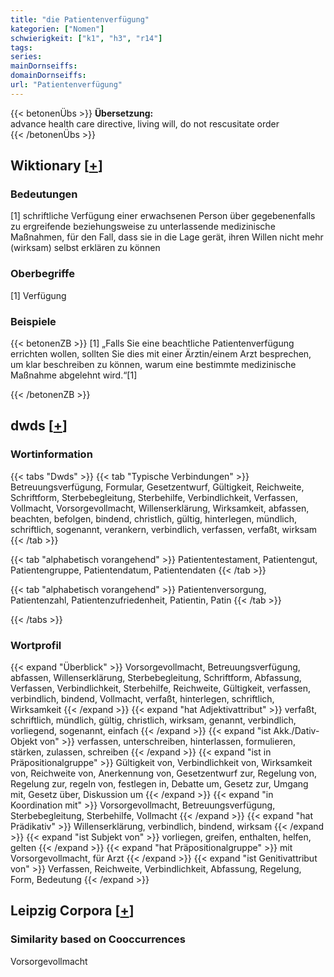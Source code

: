 ```yaml
---
title: "die Patientenverfügung"
kategorien: ["Nomen"]
schwierigkeit: ["k1", "h3", "r14"]
tags:
series:
mainDornseiffs:
domainDornseiffs:
url: "Patientenverfügung"
---
```


{{< betonenÜbs >}}
**Übersetzung:**  
advance health care directive, living will, do not rescusitate  order  
{{< /betonenÜbs >}}

## Wiktionary [[+](https://de.wiktionary.org/wiki/Patientenverfügung)]

### Bedeutungen
[1] schriftliche Verfügung einer erwachsenen Person über gegebenenfalls zu ergreifende beziehungsweise zu unterlassende medizinische Maßnahmen, für den Fall, dass sie in die Lage gerät, ihren Willen nicht mehr (wirksam) selbst erklären zu können  

### Oberbegriffe
[1] Verfügung  

### Beispiele
{{< betonenZB >}}
[1] „Falls Sie eine beachtliche Patientenverfügung errichten wollen, sollten Sie dies mit einer Ärztin/einem Arzt besprechen, um klar beschreiben zu können, warum eine bestimmte medizinische Maßnahme abgelehnt wird.“[1]  

{{< /betonenZB >}}


## dwds [[+](https://www.dwds.de/wb/Patientenverfügung)]

### Wortinformation
{{< tabs "Dwds" >}}
{{< tab "Typische Verbindungen" >}}
Betreuungsverfügung, Formular, Gesetzentwurf, Gültigkeit, Reichweite, Schriftform, Sterbebegleitung, Sterbehilfe, Verbindlichkeit, Verfassen, Vollmacht, Vorsorgevollmacht, Willenserklärung, Wirksamkeit, abfassen, beachten, befolgen, bindend, christlich, gültig, hinterlegen, mündlich, schriftlich, sogenannt, verankern, verbindlich, verfassen, verfaßt, wirksam
{{< /tab >}}

{{< tab "alphabetisch vorangehend" >}}
Patiententestament, Patientengut, Patientengruppe, Patientendatum, Patientendaten
{{< /tab >}}

{{< tab "alphabetisch vorangehend" >}}
Patientenversorgung, Patientenzahl, Patientenzufriedenheit, Patientin, Patin
{{< /tab >}}

{{< /tabs >}}

### Wortprofil
{{< expand "Überblick" >}} Vorsorgevollmacht, Betreuungsverfügung, abfassen, Willenserklärung, Sterbebegleitung, Schriftform, Abfassung, Verfassen, Verbindlichkeit, Sterbehilfe, Reichweite, Gültigkeit, verfassen, verbindlich, bindend, Vollmacht, verfaßt, hinterlegen, schriftlich, Wirksamkeit {{< /expand >}}
{{< expand "hat Adjektivattribut" >}} verfaßt, schriftlich, mündlich, gültig, christlich, wirksam, genannt, verbindlich, vorliegend, sogenannt, einfach {{< /expand >}}
{{< expand "ist Akk./Dativ-Objekt von" >}} verfassen, unterschreiben, hinterlassen, formulieren, stärken, zulassen, schreiben {{< /expand >}}
{{< expand "ist in Präpositionalgruppe" >}} Gültigkeit von, Verbindlichkeit von, Wirksamkeit von, Reichweite von, Anerkennung von, Gesetzentwurf zur, Regelung von, Regelung zur, regeln von, festlegen in, Debatte um, Gesetz zur, Umgang mit, Gesetz über, Diskussion um {{< /expand >}}
{{< expand "in Koordination mit" >}} Vorsorgevollmacht, Betreuungsverfügung, Sterbebegleitung, Sterbehilfe, Vollmacht {{< /expand >}}
{{< expand "hat Prädikativ" >}} Willenserklärung, verbindlich, bindend, wirksam {{< /expand >}}
{{< expand "ist Subjekt von" >}} vorliegen, greifen, enthalten, helfen, gelten {{< /expand >}}
{{< expand "hat Präpositionalgruppe" >}} mit Vorsorgevollmacht, für Arzt {{< /expand >}}
{{< expand "ist Genitivattribut von" >}} Verfassen, Reichweite, Verbindlichkeit, Abfassung, Regelung, Form, Bedeutung {{< /expand >}}

## Leipzig Corpora [[+](https://corpora.uni-leipzig.de/en/res?word=Patientenverfügung&corpusId=deu_newscrawl-public_2018)]


### Similarity based on Cooccurrences
Vorsorgevollmacht


